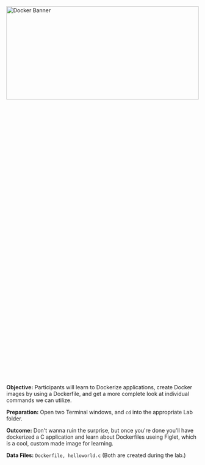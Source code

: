 
<img alt="Docker Banner" height="25%" width="100%" src="https://user-images.githubusercontent.com/21102559/41428354-d2fd1052-6fd7-11e8-8824-d4873955d89c.png">

**Objective:** Participants will learn to Dockerize applications, create Docker images by using a Dockerfile, and get a more complete look at individual commands we can utilize.<br>

**Preparation:** Open two Terminal windows, and `cd` into the appropriate Lab folder.<br>

**Outcome:** Don't wanna ruin the surprise, but once you're done you'll have dockerized a C application and learn about Dockerfiles useing Figlet, which is a cool, custom made image for learning.<br>

**Data Files:** ```Dockerfile, helloworld.c``` (Both are created during the lab.)